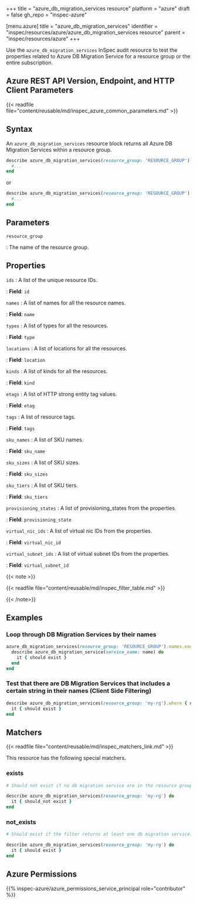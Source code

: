 +++
title = "azure_db_migration_services resource"
platform = "azure"
draft = false
gh_repo = "inspec-azure"

[menu.azure]
title = "azure_db_migration_services"
identifier = "inspec/resources/azure/azure_db_migration_services resource"
parent = "inspec/resources/azure"
+++

Use the `azure_db_migration_services` InSpec audit resource to test the properties related to Azure DB Migration Service for a resource group or the entire subscription.

## Azure REST API Version, Endpoint, and HTTP Client Parameters

{{< readfile file="content/reusable/md/inspec_azure_common_parameters.md" >}}

## Syntax

An `azure_db_migration_services` resource block returns all Azure DB Migration Services within a resource group.

```ruby
describe azure_db_migration_services(resource_group: 'RESOURCE_GROUP') do
  #...
end
```

or

```ruby
describe azure_db_migration_services(resource_group: 'RESOURCE_GROUP') do
  #...
end
```

## Parameters

`resource_group`

: The name of the resource group.

## Properties

`ids`
: A list of the unique resource IDs.

: **Field**: `id`

`names`
: A list of names for all the resource names.

: **Field**: `name`

`types`
: A list of types for all the resources.

: **Field**: `type`

`locations`
: A list of locations for all the resources.

: **Field**: `location`

`kinds`
: A list of kinds for all the resources.

: **Field**: `kind`

`etags`
: A list of HTTP strong entity tag values.

: **Field**: `etag`

`tags`
: A list of resource tags.

: **Field**: `tags`

`sku_names`
: A list of SKU names.

: **Field**: `sku_name`

`sku_sizes`
: A list of SKU sizes.

: **Field**: `sku_sizes`

`sku_tiers`
: A list of SKU tiers.

: **Field**: `sku_tiers`

`provisioning_states`
: A list of provisioning_states from the properties.

: **Field**: `provisioning_state`

`virtual_nic_ids`
: A list of virtual nic IDs from the properties.

: **Field**: `virtual_nic_id`

`virtual_subnet_ids`
: A list of virtual subnet IDs from the properties.

: **Field**: `virtual_subnet_id`

{{< note >}}

{{< readfile file="content/reusable/md/inspec_filter_table.md" >}}

{{< /note>}}

## Examples

### Loop through DB Migration Services by their names

```ruby
azure_db_migration_services(resource_group: 'RESOURCE_GROUP').names.each do |name|
  describe azure_db_migration_service(service_name: name) do
    it { should exist }
  end
end
```

### Test that there are DB Migration Services that includes a certain string in their names (Client Side Filtering)

```ruby
describe azure_db_migration_services(resource_group: 'my-rg').where { name.include?('UAT') } do
  it { should exist }
end
```

## Matchers

{{< readfile file="content/reusable/md/inspec_matchers_link.md" >}}

This resource has the following special matchers.

### exists

```ruby
# Should not exist if no db migration service are in the resource group.

describe azure_db_migration_services(resource_group: 'my-rg') do
  it { should_not exist }
end
```

### not_exists

```ruby
# Should exist if the filter returns at least one db migration service.

describe azure_db_migration_services(resource_group: 'my-rg') do
  it { should exist }
end
```

## Azure Permissions

{{% inspec-azure/azure_permissions_service_principal role="contributor" %}}
